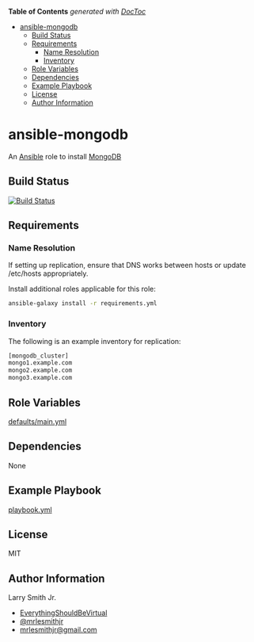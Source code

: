 <!-- START doctoc generated TOC please keep comment here to allow auto update -->
<!-- DON'T EDIT THIS SECTION, INSTEAD RE-RUN doctoc TO UPDATE -->
**Table of Contents**  *generated with [DocToc](https://github.com/thlorenz/doctoc)*

- [ansible-mongodb](#ansible-mongodb)
  - [Build Status](#build-status)
  - [Requirements](#requirements)
    - [Name Resolution](#name-resolution)
    - [Inventory](#inventory)
  - [Role Variables](#role-variables)
  - [Dependencies](#dependencies)
  - [Example Playbook](#example-playbook)
  - [License](#license)
  - [Author Information](#author-information)

<!-- END doctoc generated TOC please keep comment here to allow auto update -->

# ansible-mongodb

An [Ansible](https://www.ansible.com) role to install [MongoDB](https://www.mongodb.org/)

## Build Status

[![Build Status](https://travis-ci.org/mrlesmithjr/ansible-mongodb.svg?branch=master)](https://travis-ci.org/mrlesmithjr/ansible-mongodb)

## Requirements

### Name Resolution

If setting up replication, ensure that DNS works between hosts or
update /etc/hosts appropriately.

Install additional roles applicable for this role:

```bash
ansible-galaxy install -r requirements.yml
```

### Inventory

The following is an example inventory for replication:

```bash
[mongodb_cluster]
mongo1.example.com
mongo2.example.com
mongo3.example.com
```

## Role Variables

[defaults/main.yml](defaults/main.yml)

## Dependencies

None

## Example Playbook

[playbook.yml](playbook.yml)

## License

MIT

## Author Information

Larry Smith Jr.

- [EverythingShouldBeVirtual](http://everythingshouldbevirtual.com)
- [@mrlesmithjr](https://www.twitter.com/mrlesmithjr)
- [mrlesmithjr@gmail.com](mailto:mrlesmithjr@gmail.com)
